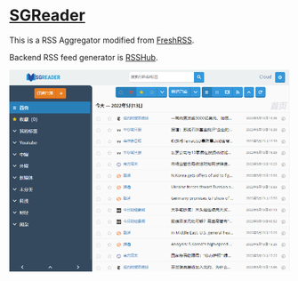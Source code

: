 # [SGReader](https://sgreader.com)

This is a RSS Aggregator modified from [FreshRSS](https://github.com/FreshRSS/FreshRSS).

Backend RSS feed generator is [RSSHub](https://github.com/DIYgod/RSSHub).

![alt tag](https://github.com/zcsd/SGReader/blob/master/website.png)